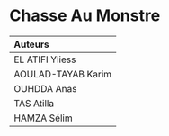 # Chasse Au Monstre

| Auteurs  |
| :--------------- |
| EL ATIFI Yliess |
| AOULAD-TAYAB Karim | 
| OUHDDA Anas |
| TAS Atilla |
| HAMZA Sélim|
